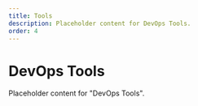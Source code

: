 ```yaml
---
title: Tools
description: Placeholder content for DevOps Tools.
order: 4
---
```


# DevOps Tools

Placeholder content for "DevOps Tools".
